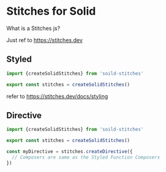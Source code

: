 # Stitches for Solid

What is a Stitches js?

Just ref to https://stitches.dev

## Styled
```typescript
import {createSolidStitches} from 'soild-stitches'

export const stitches = createSolidStitches()
```
refer to https://stitches.dev/docs/styling


## Directive

```typescript
import {createSolidStitches} from 'soild-stitches'

export const stitches = createSolidStitches()

const myDirective = stitches.createDirective({
  // Composers are same as the Styled Function Composers
})
```
